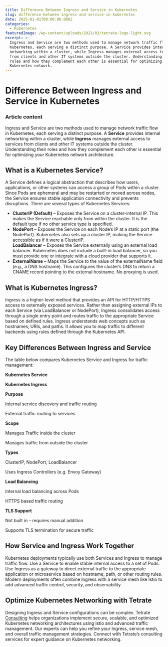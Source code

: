```yaml
---
title: Difference Between Ingress and Service in Kubernetes
slug: difference-between-ingress-and-service-in-kubernetes
date: 2025-01-01T00:00:00.000Z
categories:
  - Kubernetes
featuredImage: /wp-content/uploads/2023/03/tetrate-logo-light.svg
excerpt: >-
  Ingress and Service are two methods used to manage network traffic flow in
  Kubernetes, each serving a distinct purpose. A Service provides internal
  networking within a cluster, while Ingress manages external access to services
  from clients and other IT systems outside the cluster. Understanding their
  roles and how they complement each other is essential for optimizing your
  Kubernetes network.
---
```

# Difference Between Ingress and Service in Kubernetes

### Article content

Ingress and Service are two methods used to manage network traffic flow in Kubernetes, each serving a distinct purpose. A **Service** provides internal networking within a cluster, while **Ingress** manages external access to services from clients and other IT systems outside the cluster. Understanding their roles and how they complement each other is essential for optimizing your Kubernetes network architecture.

## What is a Kubernetes Service?

A Service defines a logical abstraction that describes how users, applications, or other systems can access a group of Pods within a cluster. Since Pods are ephemeral and may be restarted or moved across nodes, the Service ensures stable application connectivity and prevents disruptions. There are several types of Kubernetes Services:

*   **ClusterIP (Default)** – Exposes the Service on a cluster-internal IP. This makes the Service reachable only from within the cluster. It is the default type if no other service type is specified.
*   **NodePort** – Exposes the Service on each Node’s IP at a static port (the NodePort). Kubernetes also sets up a cluster IP, making the Service accessible as if it were a ClusterIP.  
    **LoadBalancer** – Exposes the Service externally using an external load balancer. Kubernetes does not include a built-in load balancer, so you must provide one or integrate with a cloud provider that supports it.
*   **ExternalName** – Maps the Service to the value of the externalName field (e.g., a DNS hostname). This configures the cluster’s DNS to return a CNAME record pointing to the external hostname. No proxying is used. 

## What is Kubernetes Ingress?

Ingress is a higher-level method that provides an API for HTTP/HTTPS access to externally exposed services. Rather than assigning external IPs to each Service (via LoadBalancer or NodePort), Ingress consolidates access through a single entry point and routes traffic to the appropriate Service based on defined rules. Ingress understands web concepts such as hostnames, URIs, and paths. It allows you to map traffic to different backends using rules defined through the Kubernetes API. 

## Key Differences Between Ingress and Service

The table below compares Kubernetes Service and Ingress for traffic management:

**Kubernetes Service**

**Kubernetes Ingress**

**Purpose**

Internal service discovery and traffic routing

External traffic routing to services

**Scope**

Manages Traffic inside the cluster

Manages traffic from outside the cluster

**Types**

ClusterIP, NodePort, LoadBalancer

Uses Ingress Controllers (e.g. Envoy Gateway)

**Load Balancing**

Internal load balancing across Pods

HTTPS based traffic routing

**TLS Support**

Not built in – requires manual addition

Supports TLS termination for secure traffic

## How Service and Ingress Work Together

Kubernetes deployments typically use both Services and Ingress to manage traffic flow. Use a Service to enable stable internal access to a set of Pods. Use Ingress as a gateway to direct external traffic to the appropriate application or microservice based on hostname, path, or other routing rules. Modern deployments often combine Ingress with a service mesh like Istio to add advanced traffic control, security, and observability. 

## Optimize Kubernetes Networking with Tetrate

Designing Ingress and Service configurations can be complex. Tetrate [Consulting](/kubernetes-consulting/) helps organizations implement secure, scalable, and optimized Kubernetes networking architectures using Istio and advanced traffic management. Our experts can help you refine your Ingress, service mesh, and overall traffic management strategies. Connect with Tetrate’s consulting services for expert guidance on Kubernetes networking.
